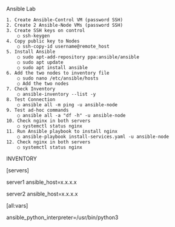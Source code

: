 Ansible Lab

	1. Create Ansible-Control VM (password SSH)
	2. Create 2 Ansible-Node VMs (password SSH)
	3. Create SSH keys on control  
		○ ssh-keygen
	4. Copy public key to Nodes
		○ ssh-copy-id username@remote_host
	5. Install Ansible
		○ sudo apt-add-repository ppa:ansible/ansible
		○ sudo apt update
		○ sudo apt install ansible
	6. Add the two nodes to inventory file
		○ sudo nano /etc/ansible/hosts
		○ Add the two nodes
	7. Check Inventory
		○ ansible-inventory --list -y
	8. Test Connection
		○ ansible all -m ping -u ansible-node
	9. Test ad-hoc commands
		○ ansible all -a "df -h" -u ansible-node
	10. Check nginx in both servers
		○ systemctl status nginx
	11. Run Ansible playbook to install nginx
		○ ansible-playbook install-services.yaml -u ansible-node  
	12. Check nginx in both servers
		○ systemctl status nginx


INVENTORY

[servers]

server1 ansible_host=x.x.x.x

server2 ansible_host=x.x.x.x

[all:vars]

ansible_python_interpreter=/usr/bin/python3
